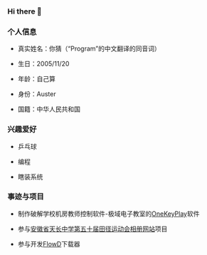 ### Hi there 👋

<!--
**ProgramCX/ProgramCX** is a ✨ _special_ ✨ repository because its `README.md` (this file) appears on your GitHub profile.

Here are some ideas to get you started:

- 🔭 I’m currently working on ...
- 🌱 I’m currently learning ...
- 👯 I’m looking to collaborate on ...
- 🤔 I’m looking for help with ...
- 💬 Ask me about ...
- 📫 How to reach me: ...
- 😄 Pronouns: ...
- ⚡ Fun fact: ...
-->
### 个人信息

- 真实姓名：你猜（“Program”的中文翻译的同音词）

- 生日：2005/11/20

- 年龄：自己算

- 身份：Auster

- 国籍：中华人民共和国

### 兴趣爱好

- 乒乓球

- 编程

- 瞎装系统

### 事迹与项目

- 制作破解学校机房教师控制软件-极域电子教室的[OneKeyPlay](https://github.com/pinsoftstudio/OneKeyPlay)软件 

- 参与[安徽省天长中学第五十届田径运动会相册网站](https://github.com/pinsoftstudio/tczxydh)项目 

- 参与开发[FlowD](https://github.com/L-Super/FlowD)下载器


